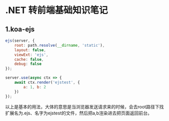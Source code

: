 # .NET 转前端基础知识笔记

## 1.koa-ejs
```javascript
ejs(server, {
    root: path.resolve(__dirname, 'static'),
    layout: false,
    viewExt: 'ejs',
    cache: false,
    debug: false
});

server.use(async ctx => {
    await ctx.render('ejstest', {
        a: 1, b: 2
    })
});
```
以上是基本的用法，大体的意思是当浏览器发送请求来的时候，会去root路径下找扩展名为.ejs、名字为ejstest的文件，然后把a,b渲染进去把页面返回前台。  


